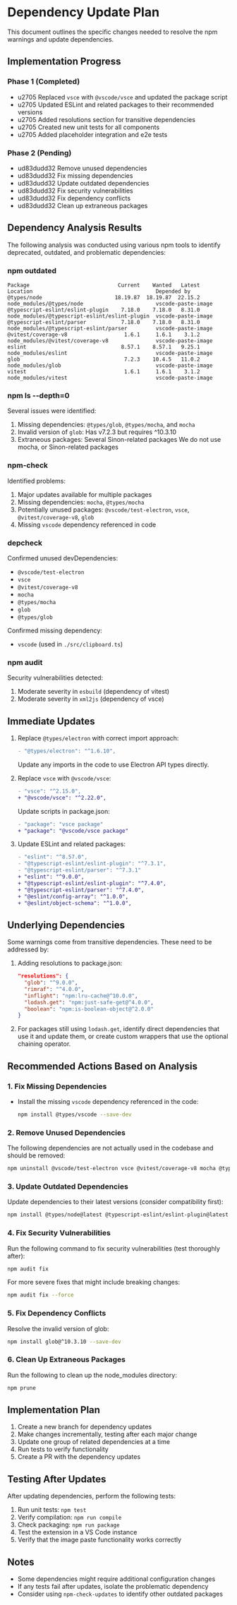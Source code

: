# Dependency Update Plan

This document outlines the specific changes needed to resolve the npm warnings and update dependencies.

## Implementation Progress

### Phase 1 (Completed)
- u2705 Replaced `vsce` with `@vscode/vsce` and updated the package script
- u2705 Updated ESLint and related packages to their recommended versions
- u2705 Added resolutions section for transitive dependencies
- u2705 Created new unit tests for all components
- u2705 Added placeholder integration and e2e tests

### Phase 2 (Pending)
- ud83dudd32 Remove unused dependencies
- ud83dudd32 Fix missing dependencies
- ud83dudd32 Update outdated dependencies
- ud83dudd32 Fix security vulnerabilities
- ud83dudd32 Fix dependency conflicts
- ud83dudd32 Clean up extraneous packages

## Dependency Analysis Results

The following analysis was conducted using various npm tools to identify deprecated, outdated, and problematic dependencies:

### npm outdated
```
Package                            Current    Wanted   Latest  Location                                       Depended by
@types/node                       18.19.87  18.19.87  22.15.2  node_modules/@types/node                       vscode-paste-image
@typescript-eslint/eslint-plugin    7.18.0    7.18.0   8.31.0  node_modules/@typescript-eslint/eslint-plugin  vscode-paste-image
@typescript-eslint/parser           7.18.0    7.18.0   8.31.0  node_modules/@typescript-eslint/parser         vscode-paste-image
@vitest/coverage-v8                  1.6.1     1.6.1    3.1.2  node_modules/@vitest/coverage-v8               vscode-paste-image
eslint                              8.57.1    8.57.1   9.25.1  node_modules/eslint                            vscode-paste-image
glob                                 7.2.3    10.4.5   11.0.2  node_modules/glob                              vscode-paste-image
vitest                               1.6.1     1.6.1    3.1.2  node_modules/vitest                            vscode-paste-image
```

### npm ls --depth=0
Several issues were identified:
1. Missing dependencies: `@types/glob`, `@types/mocha`, and `mocha`
2. Invalid version of `glob`: Has v7.2.3 but requires ^10.3.10
3. Extraneous packages: Several Sinon-related packages
We do not use mocha, or Sinon-related packages

### npm-check
Identified problems:
1. Major updates available for multiple packages
2. Missing dependencies: `mocha`, `@types/mocha`
3. Potentially unused packages: `@vscode/test-electron`, `vsce`, `@vitest/coverage-v8`, `glob`
4. Missing `vscode` dependency referenced in code

### depcheck
Confirmed unused devDependencies:
* `@vscode/test-electron`
* `vsce`
* `@vitest/coverage-v8`
* `mocha`
* `@types/mocha`
* `glob`
* `@types/glob`

Confirmed missing dependency:
* `vscode` (used in `./src/clipboard.ts`)

### npm audit
Security vulnerabilities detected:
1. Moderate severity in `esbuild` (dependency of vitest)
2. Moderate severity in `xml2js` (dependency of vsce)

## Immediate Updates

1. Replace `@types/electron` with correct import approach:
   ```diff
   - "@types/electron": "^1.6.10",
   ```

   Update any imports in the code to use Electron API types directly.

2. Replace `vsce` with `@vscode/vsce`:
   ```diff
   - "vsce": "^2.15.0",
   + "@vscode/vsce": "^2.22.0",
   ```

   Update scripts in package.json:
   ```diff
   - "package": "vsce package"
   + "package": "@vscode/vsce package"
   ```

3. Update ESLint and related packages:
   ```diff
   - "eslint": "^8.57.0",
   - "@typescript-eslint/eslint-plugin": "^7.3.1",
   - "@typescript-eslint/parser": "^7.3.1"
   + "eslint": "^9.0.0",
   + "@typescript-eslint/eslint-plugin": "^7.4.0",
   + "@typescript-eslint/parser": "^7.4.0",
   + "@eslint/config-array": "^1.0.0",
   + "@eslint/object-schema": "^1.0.0",
   ```

## Underlying Dependencies

Some warnings come from transitive dependencies. These need to be addressed by:

1. Adding resolutions to package.json:
   ```json
   "resolutions": {
     "glob": "^9.0.0",
     "rimraf": "^4.0.0",
     "inflight": "npm:lru-cache@^10.0.0",
     "lodash.get": "npm:just-safe-get@^4.0.0",
     "boolean": "npm:is-boolean-object@^2.0.0"
   }
   ```

2. For packages still using `lodash.get`, identify direct dependencies that use it and update them, or create custom wrappers that use the optional chaining operator.

## Recommended Actions Based on Analysis

### 1. Fix Missing Dependencies

* Install the missing `vscode` dependency referenced in the code:
  ```bash
  npm install @types/vscode --save-dev
  ```

### 2. Remove Unused Dependencies

The following dependencies are not actually used in the codebase and should be removed:

```bash
npm uninstall @vscode/test-electron vsce @vitest/coverage-v8 mocha @types/mocha glob @types/glob --save-dev
```

### 3. Update Outdated Dependencies

Update dependencies to their latest versions (consider compatibility first):

```bash
npm install @types/node@latest @typescript-eslint/eslint-plugin@latest @typescript-eslint/parser@latest eslint@latest vitest@latest --save-dev
```

### 4. Fix Security Vulnerabilities

Run the following command to fix security vulnerabilities (test thoroughly after):

```bash
npm audit fix
```

For more severe fixes that might include breaking changes:

```bash
npm audit fix --force
```

### 5. Fix Dependency Conflicts

Resolve the invalid version of glob:

```bash
npm install glob@^10.3.10 --save-dev
```

### 6. Clean Up Extraneous Packages

Run the following to clean up the node_modules directory:

```bash
npm prune
```

## Implementation Plan

1. Create a new branch for dependency updates
2. Make changes incrementally, testing after each major change
3. Update one group of related dependencies at a time
4. Run tests to verify functionality
5. Create a PR with the dependency updates

## Testing After Updates

After updating dependencies, perform the following tests:

1. Run unit tests: `npm test`
2. Verify compilation: `npm run compile`
3. Check packaging: `npm run package`
4. Test the extension in a VS Code instance
5. Verify that the image paste functionality works correctly

## Notes

- Some dependencies might require additional configuration changes
- If any tests fail after updates, isolate the problematic dependency
- Consider using `npm-check-updates` to identify other outdated packages